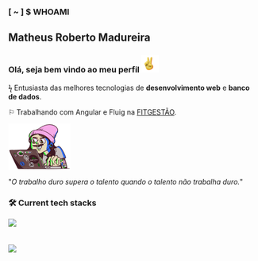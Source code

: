 ### [ ~ ] $ WHOAMI 
## Matheus Roberto Madureira
### Olá, seja bem vindo ao meu perfil <img src="/hand.gif" alt="hand-emoji" width="35" /> <br>

ϟ Entusiasta das melhores tecnologias de **desenvolvimento web** e **banco de dados**. 

⚐ Trabalhando com Angular e Fluig na [FITGESTÃO](https://fitgestao.com.br/).

 <img src="/programer.gif" alt="programer-image" align="center" width="25%" /> 

"*O trabalho duro supera o talento quando o talento não trabalha duro.*"
<br>

### :hammer_and_wrench: Current tech stacks
<p align="start">
  <a href="https://skillicons.dev">
    <img src="https://skillicons.dev/icons?i=angular,react,next,nodejs,nestjs,adonis,express,prisma,jest,vitest,docker" />
  </a>
</p>

<br>
<div>
 <img height="200px" align="center" src="https://github-readme-stats.vercel.app/api?username=black-adm&show_icons=true&theme=midnight-purple&include_all_commits=true&count_private=true" />
</div>
